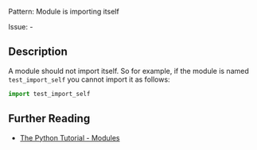 Pattern: Module is importing itself

Issue: -

## Description

A module should not import itself. So for example, if the module is named `test_import_self` you cannot import it as follows:


```python
import test_import_self
```

## Further Reading

* [The Python Tutorial - Modules](https://docs.python.org/2/tutorial/modules.html)
